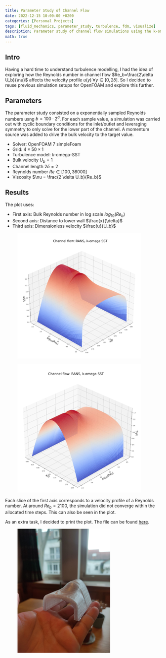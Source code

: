 ```yaml
---
title: Parameter Study of Channel Flow
date: 2022-12-15 10:00:00 +0200
categories: [Personal Projects]
tags: [fluid_mechanics, parameter_study, turbulence, fdm, visualize]
description: Parameter study of channel flow simulations using the k-omega-SST turbulence model
math: true
---
```

## Intro
Having a hard time to understand turbulence modelling, I had the idea of exploring how the Reynolds number in channel flow $Re_b=\frac{2\delta U_b}{\nu}$ affects the velocity profile $u(y) \; \forall y \in[0,2\delta]$. So I decided to reuse previous simulation setups for OpenFOAM and explore this further.  

## Parameters
The parameter study consisted on a exponentially sampled Reynolds numbers usng $b = 100 \cdot 2^a$. For each sample value, a simulation was carried out with cyclic boundary conditions for the inlet/outlet and leveraging symmetry to only solve for the lower part of the channel. A momentum source was added to drive the bulk velocity to the target value.   
- Solver: OpenFOAM 7 simpleFoam
- Grid: $4\times50\times1$
- Turbulence model: k-omega-SST
- Bulk velocity $U_b=1$
- Channel length $2\delta = 2$
- Reynolds number $Re \in [100, 36000]$
- Viscosity $\nu = \frac{2 \delta U_b}{Re_b}$

## Results
The plot uses:  
- First axis: Bulk Reynolds number in log scale $log_{10}(Re_b)$
- Second axis: Distance to lower wall $\frac{x}{\delta}$
- Third axis: Dimensionless velocity $\frac{u}{U_b}$
<figure>
    <img src="../assets/img/channel_flow/plot_0.png" alt="diagram" width="400"/>
</figure>
<figure>
    <img src="../assets/img/channel_flow/plot_1.png" alt="diagram" width="400"/>
</figure>

Each slice of the first axis corresponds to a velocity profile of a Reynolds number. At around $Re_b=2100$, the simulation did not converge within the allocated time steps. This can also be seen in the plot.  

As an extra task, I decided to print the plot. The file can be found [here](https://github.com/DanielMezaZ/turbulence_visualized/blob/main/Data/Processed/iLoveCFD_plane.stl).
<figure>
    <img src="../assets/img/channel_flow/plot_print.png" alt="diagram" width="300"/>
</figure>
